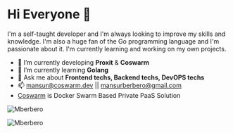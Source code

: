 # Hi Everyone :wave:
I'm a self-taught developer and I'm always looking to improve my skills and knowledge.
I'm also a huge fan of the Go programming language and I'm passionate about it. I'm currently learning and working on my own projects.

- 🔭  I’m currently developing **Proxit** & **Coswarm**
- 🌱  I’m currently learning **Golang**
- 💬  Ask me about **Frontend techs, Backend techs, DevOPS techs**
- 📫  mansur@coswarm.dev || mansurberbero@gmail.com
-   [Coswarm](https://coswarm.dev)  is Docker Swarm Based Private PaaS Solution

 

![Mberbero](https://github-readme-stats.vercel.app/api/top-langs?username=mberbero&show_icons=true&theme=tokyonight&locale=en&layout=compact&count_private=true)

![Mberbero](https://github-readme-stats.vercel.app/api?username=mberbero&show_icons=true&theme=tokyonight&count_private=true&layout=compact)
